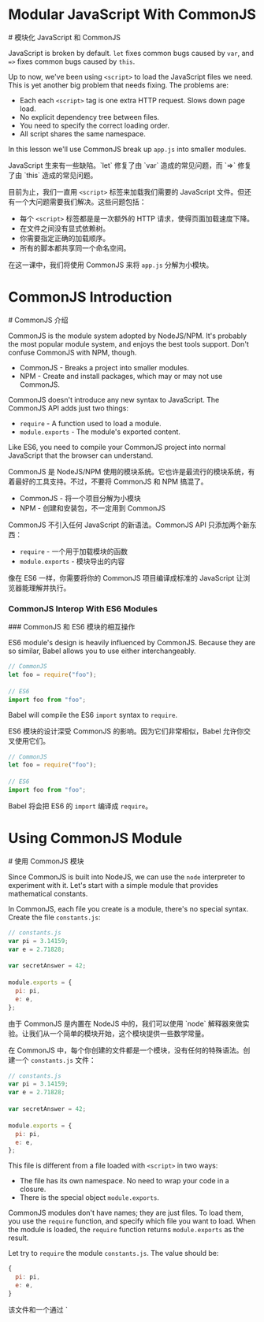 # Modular JavaScript With CommonJS

<cn>
# 模块化 JavaScript 和 CommonJS
</cn>

JavaScript is broken by default. `let` fixes common bugs caused by `var`, and `=>` fixes common bugs caused by `this`.

Up to now, we've been using `<script>` to load the JavaScript files we need. This is yet another big problem that needs fixing. The problems are:

+ Each each `<script>` tag is one extra HTTP request. Slows down page load.
+ No explicit dependency tree between files.
+ You need to specify the correct loading order.
+ All script shares the same namespace.

In this lesson we'll use CommonJS break up `app.js` into smaller modules.

<cn>
JavaScript 生来有一些缺陷。`let` 修复了由 `var` 造成的常见问题，而 `=>` 修复了由 `this` 造成的常见问题。

目前为止，我们一直用 `<script>` 标签来加载我们需要的 JavaScript 文件。但还有一个大问题需要我们解决。这些问题包括：

+ 每个 `<script>` 标签都是是一次额外的 HTTP 请求，使得页面加载速度下降。
+ 在文件之间没有显式依赖树。
+ 你需要指定正确的加载顺序。
+ 所有的脚本都共享同一个命名空间。

在这一课中，我们将使用 CommonJS 来将 `app.js` 分解为小模块。
</cn>

# CommonJS Introduction

<cn>
# CommonJS 介绍
</cn>

CommonJS is the module system adopted by NodeJS/NPM. It's probably the most popular module system, and enjoys the best tools support. Don't confuse CommonJS with NPM, though.

+ CommonJS - Breaks a project into smaller modules.
+ NPM - Create and install packages, which may or may not use CommonJS.

CommonJS doesn't introduce any new syntax to JavaScript. The CommonJS API adds just two things:

+ `require` - A function used to load a module.
+ `module.exports` - The module's exported content.

Like ES6, you need to compile your CommonJS project into normal JavaScript that the browser can understand.

<cn>
CommonJS 是 NodeJS/NPM 使用的模块系统。它也许是最流行的模块系统，有着最好的工具支持。不过，不要将 CommonJS 和 NPM 搞混了。

+ CommonJS - 将一个项目分解为小模块
+ NPM - 创建和安装包，不一定用到 CommonJS

CommonJS 不引入任何 JavaScript 的新语法。CommonJS API 只添加两个新东西：

+ `require` - 一个用于加载模块的函数
+ `module.exports` - 模块导出的内容

像在 ES6 一样，你需要将你的 CommonJS 项目编译成标准的 JavaScript 让浏览器能理解并执行。
</cn>

### CommonJS Interop With ES6 Modules

<cn>
### CommonJS 和 ES6 模块的相互操作
</cn>

ES6 module's design is heavily influenced by CommonJS. Because they are so similar, Babel allows you to use either interchangeably.

```js
// CommonJS
let foo = require("foo");

// ES6
import foo from "foo";
```

Babel will compile the ES6 `import` syntax to `require`.

<cn>
ES6 模块的设计深受 CommonJS 的影响。因为它们非常相似，Babel 允许你交叉使用它们。

```js
// CommonJS
let foo = require("foo");

// ES6
import foo from "foo";
```

Babel 将会把 ES6 的 `import` 编译成 `require`。
</cn>

# Using CommonJS Module

<cn>
# 使用 CommonJS 模块
</cn>

Since CommonJS is built into NodeJS, we can use the `node` interpreter to experiment with it. Let's start with a simple module that provides mathematical constants.

In CommonJS, each file you create is a module, there's no special syntax. Create the file `constants.js`:

```js
// constants.js
var pi = 3.14159;
var e = 2.71828;

var secretAnswer = 42;

module.exports = {
  pi: pi,
  e: e,
};
```

<cn>
由于 CommonJS 是内置在 NodeJS 中的，我们可以使用 `node` 解释器来做实验。让我们从一个简单的模块开始，这个模块提供一些数学常量。

在 CommonJS 中，每个你创建的文件都是一个模块，没有任何的特殊语法。创建一个 `constants.js` 文件：

```js
// constants.js
var pi = 3.14159;
var e = 2.71828;

var secretAnswer = 42;

module.exports = {
  pi: pi,
  e: e,
};
```
</cn>

This file is different from a file loaded with `<script>` in two ways:

+ The file has its own namespace. No need to wrap your code in a closure.
+ There is the special object `module.exports`.

CommonJS modules don't have names; they are just files. To load them, you use the `require` function, and specify which file you want to load. When the module is loaded, the `require` function returns `module.exports` as the result.

Let try to `require` the module `constants.js`. The value should be:

```js
{
  pi: pi,
  e: e,
}
```

<cn>
该文件和一个通过 `<script>` 加载的文件有两处不同：

+ 这个文件有自己的命名空间。不需要将你的代码包裹在一个闭包内。
+ 有一个特殊的对象 `module.exports`。

CommonJS 模块没有名字；它们只是文件而已。要加载它们，你需要使用 `require` 函数，同时指定你需要加载哪个文件。当模块被载入时，`require` 函数返回 `module.exports` 作为返回值。

让我们来尝试 `require` 模块 `constants.js`。它的值应该是：

```js
{
  pi: pi,
  e: e,
}
```
</cn>

### Exercise: Load a module with require

<cn>
### 练习：用 require 来加载一个模块
</cn>

First open a node shell:

```
// babel-node supports ES6
$ babel-node
```

<cn>
首先打开一个 node shell：

```
// babel-node supports ES6
$ babel-node
```
</cn>

Call `require` with the path to the module file:

```
> require("./constants")
{ pi: 3.14159, e: 2.71828 }
```

<cn>
调用 `require` 函数，传入模块文件的路径：

```
> require("./constants")
{ pi: 3.14159, e: 2.71828 }
```
</cn>

The value of `module.exports` is returned. If you try to use `pi`, you get an error:

```
> pi
ReferenceError: pi is not defined
```

<cn>
返回 `module.exports` 的值。如果你尝试使用 `pi`，你会得到一个错误：

```
> pi
ReferenceError: pi is not defined
```
</cn>

This is because `require` doesn't modify the current scope. It only returns the value of the loaded module.

Create a new local variable `pi`:

```js
> let pi = require("./constants").pi;
> pi
3.14159
```

<cn>
这是因为 `require` 函数不会修改当前的作用域。它只会返回加载模块的值。

新建一个本地变量 `pi`：

```js
> let pi = require("./constants").pi;
> pi
3.14159
```
</cn>

Using ES6's destructuring we can create variables more concisely:

```js
let {pi,e} = require("./constants");
var pie = pi + e;
```

<cn>
使用 ES6 的解构语法，我们可以更加简洁地新建变量：

```js
let {pi,e} = require("./constants");
var pie = pi + e;
```
</cn>

### Exercise: ES6 import syntax

<cn>
### 练习：ES6 import 语法
</cn>

The `import` is similar to CommonJS:

```js
> import "./constants";
{ pi: 3.14159, e: 2.71828 }
```

<cn>
`import` 语法和 CommonJS 相似：

```js
> import "./constants";
{ pi: 3.14159, e: 2.71828 }
```
</cn>

And to create multiple variables at the same time:

```js
import {pi,e} from "./constants";
var pie = pi + e;
```

<cn>
同时新建多个变量：

```js
import {pi,e} from "./constants";
var pie = pi + e;
```
</cn>

Use `babel` to compile the above code, you should see:

```js
var _constants = require("./constants");
var pie = _constants.pi + _constants.e;
```

<cn>
使用 `babel` 来编译上述代码，你应该看到：

```js
var _constants = require("./constants");
var pie = _constants.pi + _constants.e;
```
</cn>

### Exercise: Add a new export value

<cn>
### 练习：添加一个新的导出值
</cn>

Add a new number to `constants.js`:

```js
// The golden ratio
let phi = 1.61803;
```

<cn>
添加一个新的数字到 `constants.js` 中：

```js
// 黄金分割比例
let phi = 1.61803;
```
</cn>

From `babel-node`:

```
> import "./constants";
{ pi: 3.14159, e: 2.71828, phi: 1.61803 }
```

<cn>
在 `babel-node` 中：

```
> import "./constants";
{ pi: 3.14159, e: 2.71828, phi: 1.61803 }
```
</cn>

Note: Remember to restart `babel-node`, or else you wan't see the new module value.

Question: If you `require` a module 3 times, how many times is the file evaluated?

<cn>
注意：记得要重启 `babel-node`，否则你不会看到新的模块值。

问题：如果 `require` 一个模块三次，文件会执行几次？
</cn>

# Bundling With Webpack

<cn>
# 使用 Webpack 打包
</cn>

[Webpack](http://webpack.github.io/) is a tool that turns a CommonJS project into normal JavaScript that the browser can understand.

There are other older/mature/popular tools like [Grunt](http://gruntjs.com/), [Gulp](http://gulpjs.com/), and [Browserify](https://github.com/substack/node-browserify), is it safe to use a relatively new tool like Webpack? Maybe next week another build tool would become popular. If your project is already using an existing tool, it's likely not worth the effort to convert to Webpack.

<cn>
[Webpack](http://webpack.github.io/) 是一个将 CommonJS 项目转换成浏览器可读的标准 JavaScript 的工具。

既然已经有了其他 旧的/成熟的/流行的工具如 [Grunt](http://gruntjs.com/)，[Gulp](http://gulpjs.com/)，和 [Browserify](https://github.com/substack/node-browserify)， 使用一个像 Webpack 的相对新的工具安全吗？说不定下一周又会有一个新的工具流行起来。如果你的项目已经在使用某个已有的工具，转换到 Webpack 并不是太值得。
</cn>

Webpack is a complicated tool, with lots of [features](http://webpack.github.io/docs/) and [configuration options](http://webpack.github.io/docs/configuration.html). We'll avoid using the more advanced stuff, and focus on the core functionalities that all build tools would have:

+ Collects all CommonJS modules into a single file.
+ Provides fake `require` in the browser.
+ Ensures that a module is evaluated only once, and in the right order.
+ Converts ES6/JSX to ES5 (normal JavaScript).

Because any future build tools should have these features, there is less risk of being locked into Webpack. Indeed, it takes almost no work to convert between using Browserify and Webpack!

<cn>
Webpack 是一个复杂的工具，有很多的 [功能](http://webpack.github.io/docs/) 和 [配置项](http://webpack.github.io/docs/configuration.html)。我们将避免使用高级的内容，而集中在所有构建工具都有的核心功能上：

+ 将所有 CommonJS 模块转换一个文件。
+ 在浏览器中提供一个虚拟的 `require` 函数。
+ 保证每个模块只执行一次，且按照正确的顺序。
+ 将 ES6/JSX 转换为 ES5（标准的 JavaScript）。

因为任何未来的构建工具都会有这些功能，这样我们被限制在 Webpack 上的风险就很小了。事实上，在 Browserify 和 Webpack 之间切换几乎不需要任何工作！
</cn>

Install:

```
npm install webpack@1.12.2 --save-dev
```

<cn>
安装：

```
npm install webpack@1.12.2 --save-dev
```
</cn>

To be able to convert ES6/JSX to ES5, we'd also need to install the Webpack Babel plugin:

```
npm install babel-loader --save-dev
```

<cn>
要将 ES6/JSX 转换为 ES5，我们还需要安装 Webpack Babel 插件：

```
npm install babel-loader --save-dev
```
</cn>

### Exercise: Bundling pie.js

<cn>
### 练习：打包 pie.js
</cn>

Let's try create a bundle with webpack. First, create the `pie.js` file:

```js
let {pi,e} =  require("./constants");
console.log("pie =",pi + e);
```

<cn>
让我们来尝试用 Webpack 来创建一个打包文件。首先，创建 `pie.js` 文件：

```js
let {pi,e} =  require("./constants");
console.log("pie =",pi + e);
```
</cn>

Evaluating `pie.js` with NodeJS should print out its value:

```
$ babel-node pie.js
pie = 5.85987
```

<cn>
在 NodeJS 中执行 `pie.js` 将输出它的值：

```
$ babel-node pie.js
pie = 5.85987
```
</cn>

Now let's make this work for the browser.

```
# webpack [entry-file] [bundle-file]
$ webpack pie.js pie-bundle.js --module-bind "js=babel"
webpack pie.js pie-bundle.js
Hash: c499792d1a74823ee7da
Version: webpack 1.12.2
Time: 65ms
        Asset     Size  Chunks             Chunk Names
pie-bundle.js  1.69 kB       0  [emitted]  main
   [0] ./pie.js 67 bytes {0} [built]
   [1] ./constants.js 145 bytes {0} [built]
```

+ The `entry-file` - The entry of the project. Put `window.onload` here.
+ The `bundle-file` - The bundled file.
+ `--module-bind` - All files with the `.js` extension should be compiled with Babel.

<cn>
现在让我们来让它在浏览器上也能运行。

```
# webpack [entry-file] [bundle-file]
$ webpack pie.js pie-bundle.js --module-bind "js=babel"
webpack pie.js pie-bundle.js
Hash: c499792d1a74823ee7da
Version: webpack 1.12.2
Time: 65ms
        Asset     Size  Chunks             Chunk Names
pie-bundle.js  1.69 kB       0  [emitted]  main
   [0] ./pie.js 67 bytes {0} [built]
   [1] ./constants.js 145 bytes {0} [built]
```

+ `entry-file` - 项目的入口文件。将 `window.onload` 放在这里。
+ `bundle-file` - 打包后的文件。
+ `--module-bind` - 所有拓展名为 `.js` 的文件都应该用 Babel 来编译。
</cn>

The bundled project is like:

```js
/******/ (function(modules) {

/* webpack loader. omitted */

/******/ })
/************************************************************************/
/******/ ([
/* 0 */
/***/ function(module, exports, __webpack_require__) {

  "use strict";

  var _require = __webpack_require__(1);

  var pi = _require.pi;
  var e = _require.e;

  console.log("pie =", pi + e);

/***/ },
/* 1 */
/***/ function(module, exports) {

  // constants.js
  "use strict";

  var pi = 3.14159;
  var e = 2.71828;

  module.exports = {
    pi: pi,
    e: e
  };

/***/ }
/******/ ]);
```

<cn>
打包后的项目应该像是这样的：

```js
/******/ (function(modules) {

/* webpack loader. 此处忽略 */

/******/ })
/************************************************************************/
/******/ ([
/* 0 */
/***/ function(module, exports, __webpack_require__) {

  "use strict";

  var _require = __webpack_require__(1);

  var pi = _require.pi;
  var e = _require.e;

  console.log("pie =", pi + e);

/***/ },
/* 1 */
/***/ function(module, exports) {

  // constants.js
  "use strict";

  var pi = 3.14159;
  var e = 2.71828;

  module.exports = {
    pi: pi,
    e: e
  };

/***/ }
/******/ ]);
```
</cn>

Run the bundled code in the browser to verify that it works!

Notice how the modules are wrapped in a function to ensure a new scope:

```
function(module,exports,__webpack_require__){
  // module code.
}
```

<cn>
在浏览器中运行打包后的代码以检验它能正常工作！

留意模块是如何被包裹在一个函数中，以保证一个新的作用域的：

```
function(module,exports,__webpack_require__){
  // module code.
}
```
</cn>

Also, the `require` function is replaced with `__webpack_require__`.

<cn>
以及，`require` 函数被 `__webpack__require__` 所取代。
</cn>

## Webpack Bootstrap

<cn>
## Webpack Bootstrap
</cn>

Reading the `webpackBootstrap` code is a good way to understand exactly how CommonJS works.

Modules are closures:

```js
// (function(modules) { ... })([modules])
let modules = [
/* 0 */
/***/ function(module, exports, __webpack_require__) {

  "use strict";

  var _require = __webpack_require__(1);

  var pi = _require.pi;
  var e = _require.e;

  console.log("pie =", pi + e);

/***/ },
/* 1 */
/***/ function(module, exports) {

  // constants.js
  "use strict";

  var pi = 3.14159;
  var e = 2.71828;

  module.exports = {
    pi: pi,
    e: e
  };

/***/ }
/******/ ]
```

<cn>
阅读 `webpackBootstrap` 代码是一个很好的方式来学习 CommonJS 具体是如何工作的。

模块就是闭包：

```js
// (function(modules) { ... })([modules])
let modules = [
/* 0 */
/***/ function(module, exports, __webpack_require__) {

  "use strict";

  var _require = __webpack_require__(1);

  var pi = _require.pi;
  var e = _require.e;

  console.log("pie =", pi + e);

/***/ },
/* 1 */
/***/ function(module, exports) {

  // constants.js
  "use strict";

  var pi = 3.14159;
  var e = 2.71828;

  module.exports = {
    pi: pi,
    e: e
  };

/***/ }
/******/ ]
```
</cn>

The definition for `require` is like this:

```js
var installedModules = {};

// The require function
function __webpack_require__(moduleId) {

  // Check if module is in cache
  if(installedModules[moduleId])
    return installedModules[moduleId].exports;

  // Create a new module (and put it into the cache)
  var module = installedModules[moduleId] = {
    exports: {},
    id: moduleId,
    loaded: false
  };

  // Execute the module function
  modules[moduleId].call(module.exports, module, module.exports, __webpack_require__);

  // Return the exports of the module
  return module.exports;
}
```

<cn>
`require` 函数的定义如下：

```js
var installedModules = {};

// require 函数
function __webpack_require__(moduleId) {

  // 检查模块是否在缓存中
  if(installedModules[moduleId])
    return installedModules[moduleId].exports;

  // 新建一个模块（并将其放入缓存中）
  var module = installedModules[moduleId] = {
    exports: {},
    id: moduleId,
    loaded: false
  };

  // 执行模块函数
  modules[moduleId].call(module.exports, module, module.exports, __webpack_require__);

  // 返回 module 的 exports 对象
  return module.exports;
}
```
</cn>

+ It caches the module in `installedModules`, so each module is executed just once.
+ It returns the value of `module.exports` at the end.

The most interesting line is the module execution:

```js
modules[moduleId].call(
  // `this` is module.exports
  module.exports,
  // Make `module` available to the module code
  module,
  // Make `exports` available to the module code
  module.exports,
  // For recursive require.
  __webpack_require__
);
```

<cn>
+ 它将模块缓存在 `installedModules`，所以每个模块只执行一次。
+ 它在最后返回 `module.exports` 的值。

最有趣的是模块执行的这一行代码：

```js
modules[moduleId].call(
  // `this` 是 module.exports
  module.exports,
  // 使得 `module` 在模块代码中能被引用
  module,
  // 使得 `exports` 在模块代码中能被引用
  module.exports,
  // 为了能够递归地使用 require
  __webpack_require__
);
```
</cn>

The only difference is that `__webpack_require__`  uses webpack's internal module id, which is the position of the module in the `modules` array.

And what is the "entry file"? It's the module that is automatically evaluated when the bundle is loaded:

```js
return __webpack_require__(0);
```

<cn>
（译者注：和 CommonJS 中的 `require`相比）唯一的不同在于 `__webpack_require__` 使用 webpack 的内部模块 id，也就是模块在 `modules` 数组中的位置下标。

那 "entry file" 是什么？它是在打包代码加载时自动执行的一个模块：

```js
return __webpack_require__(0);
```
</cn>

# Bundling BuyShoes Dependencies

<cn>
# 打包 BuyShoes 项目的依赖文件
</cn>

Let's bundle PerfectScrollbar and React with `app.jsx`.

<cn>
让我们来打包 PerfectScroolbar 以及 React 和 `app.jsx`。
</cn>

### Exercise: Bundling PerfectScrollbar and React

<cn>
### 练习：打包 PerfectScroolbar 和 React
</cn>

Remove from `index.html`:

```html
<script type="text/javascript" src="node_modules/perfect-scrollbar/dist/js/perfect-scrollbar.js"></script>
<script type="text/javascript" src="node_modules/react/dist/react.js"></script>
```

<cn>
在 `index.html` 中去掉它们：

```html
<script type="text/javascript" src="node_modules/perfect-scrollbar/dist/js/perfect-scrollbar.js"></script>
<script type="text/javascript" src="node_modules/react/dist/react.js"></script>
```
</cn>

In `app.jsx` add:

```js
const Ps = require("../node_modules/perfect-scrollbar/index");
const React = require("../node_modules/react/react");
```

<cn>
在 `app.jsx` 中添加：

```js
const Ps = require("../node_modules/perfect-scrollbar/index");
const React = require("../node_modules/react/react");
```
</cn>

Use Webpack to create the bundle to `build/app.js`. Bundling now takes somewhat longer because React is pretty big. Add the `--progress` option to the `webpack` command to see how many modules webpack had bundled.

Note: Add `--module-bind jsx=babel` so Webpack would use babel for .jsx files.

Note: The require paths are relative to the module file. Depending on where a file is, the relative path to `node_modules` is different:

+ `app.jsx` - require("./node_modules/...")
+ `a/app.jsx` - require("../node_modules/...")
+ `a/b/app.jsx` - require("../../node_modules/...")

<cn>
使用 Webpack 来新建打包文件到 `build/app.js`。现在打包需要稍微长一点的时间，因为 React 实在是有点大。在 `webpack` 命令中添加 `--progress` 指令可以查看 webpack 已经打包了多少模块。

注意：加上 `--module-bind jsx=babel`，这样 Webpack 才会用 Babel 来编译 .jsx 文件.

注意：require 的路径是和模块文件相关的。根据文件的位置，`node_modules` 的相对路径是不同的：

+ `app.jsx` - require("./node_modules/...")
+ `a/app.jsx` - require("../node_modules/...")
+ `a/b/app.jsx` - require("../../node_modules/...")
</cn>

# Require By Package Name

<cn>
# 根据包名来 require
</cn>

We can also use the package name to `require` React and PerfectScrollbar:

```js
const Ps = require("perfect-scrollbar");
const React = require("react");
```

<cn>
我们也可以用包名来 `require` React 和 PerfectScroolbar。

```js
const Ps = require("perfect-scrollbar");
const React = require("react");
```
</cn>

Usually `require` loads a file by its path. If it's a package name, NodeJS uses the `require.resolve` function to find which file to load. See which file `require("react")` would load:

```
$ node
> require.resolve("react")
./node_modules/react/react.js
```

<cn>
通常 `require` 根据其路径来加载文件。如果给出的是包名字，NodeJS 会使用 `require.resolve` 函数来找到哪个文件需要被加载。让我们看看 `require("react")` 是要加载哪个文件：

```
$ node
> require.resolve("react")
./node_modules/react/react.js
```
</cn>

### Exercise: Use package name to bundle React and PerfectScrollbar

<cn>
### 练习：使用包名来打包 React 和 PerfectScroolbar
</cn>

The result should be the same as before.

<cn>
结果应该和上一节一样。
</cn>

# Live-Edit

<cn>
# Live-Edit
</cn>

Webpack can automatically rebundle the project when you make changes. Just add the `--watch` option:

```
$ webpack --watch --progress ...
```

Because Webpack caches all the modules in memory, it needs to recompile only the module that had changed. In one of my projects, browserify+watchify takes 3~4 seconds to rebundle, but Webpack can do it in ~300ms.

<cn>
当你修改文件时，Webpack 可以自动对项目进行重新打包，只需要加入 `--watch` 选项：

```
$ webpack --watch --progress ...
```

因为 Webpack 将所有的模块都缓存在内存中，所以它只对变化了的模块进行重新编译。在我的一个项目中，browserify+watchify 要花 3~4 秒来重新打包，而 Webpack 能在大约 300ms 内完成。
</cn>

### Exercise: Modify Makefile for live-edit.

<cn>
### 练习：修改 Makefile 来实现 live-edit
</cn>

When you edit a file,

1. Webpack should compile and bundle the project.
2. BrowserSync should see that bundle file had changed, and reload the browser.

Change `make js` to make this happen.

<cn>
当你修改一个文件时，

1. Webpack 应该编译和打包项目。
2. BrowserSync 应察觉到打包的文件发生变化，重新加载浏览器页面。

修改 `make js` 任务来实现该效果。
</cn>

# Modularize BuyShoes

<cn>
# 模块化 Buyshoes
</cn>

Our goal is to reduce `app.jsx` to just this:

```js
// When the window is loaded, render the App component.
const App = require("./components/App");

window.onload = () => {
  React.render(<App/>,document.querySelector("#root"));
}
```

<cn>
我们的目标是将 `app.jsx` 缩减到以下所示：

```js
// 当窗口页面加载时，渲染 App 组件
const App = require("./components/App");

window.onload = () => {
  React.render(<App/>,document.querySelector("#root"));
}
```
</cn>

### Exercise: Modularize Fake Data

<cn>
### 练习：模块化假数据
</cn>

Create the file `js/data.js`:

```js
module.exports = {
  cartItems: ...
  products: ...
}
```

Then import data into `js/app.jsx`.

<cn>
新建一个文件 `js/data.js`：

```js
module.exports = {
  cartItems: ...
  products: ...
}
```

然后导入数据到 `js/app.jsx`。
</cn>

### Exercise: Modularize SiteTitle

<cn>
### 练习：模块化 SiteTitle
</cn>

Put the `SiteTitle` component into its own module. We'll put all components in the `js/components` directory.

First, create the directory `js/components`.

Then create the file `js/components/SiteTitle.js`:

```js
const React = require("react");
let SiteTitle = React.createClass({
  render() {
    return (
      <div className="title">
        <h2>Buy Me Shoes</h2>
        <img className="title__heart" src="img/heart.svg" />
      </div>
    );
  }
});

module.exports = SiteTitle;
```

<cn>
将 `SiteTitle` 组件放到它自己的模块中。我们将所有的模块都放到 `js/components` 文件夹中。

首先，创建文件夹 `js/components`。

然后新建文件 `js/components/SiteTitle.js`：

```js
const React = require("react");
let SiteTitle = React.createClass({
  render() {
    return (
      <div className="title">
        <h2>Buy Me Shoes</h2>
        <img className="title__heart" src="img/heart.svg" />
      </div>
    );
  }
});

module.exports = SiteTitle;
```
</cn>

Modify `app.jsx` to import this component.

Note: The extension must be `.js`, not `.jsx`.

<cn>
修改 `app.jsx` 来导入这个组件。

注意：扩展名必须是 `.js` 而不是 `.jsx`。
</cn>

### Exercise: Modularize Everything Else

<cn>
### 练习：模块化其他所有内容
</cn>

Turn all the components into modules.

It'd be easier to start with a simple App, then migrate the components one by one. Start with the components commented out:

```html
<div className="site">
  <div className="bg">
    <div className="bg__img">
    </div>
  </div>

  <div className="site__main">
    <div className="site__left-sidebar">
      <SiteTitle/>
    </div>
    <div className="site__content">
      {/* <Products/> */}
    </div> {/* site__content */}
  </div> {/* site__main */}
  <div className="site__right-sidebar">
    {/* <Cart/> */}
    {/* <Checkout/> */}
  </div> {/* site__right-sidebar */}
  <a className="site__right-sidebar-toggle">
    <img src="img/arrow-icon.svg" />
  </a>
</div>
```

<cn>
将所有的组件转换为模块。

从一个简单的 App 开始会容易一点，然后再逐个逐个转移组件。从注释掉的组件开始吧：

```html
<div className="site">
  <div className="bg">
    <div className="bg__img">
    </div>
  </div>

  <div className="site__main">
    <div className="site__left-sidebar">
      <SiteTitle/>
    </div>
    <div className="site__content">
      {/* <Products/> */}
    </div> {/* site__content */}
  </div> {/* site__main */}
  <div className="site__right-sidebar">
    {/* <Cart/> */}
    {/* <Checkout/> */}
  </div> {/* site__right-sidebar */}
  <a className="site__right-sidebar-toggle">
    <img src="img/arrow-icon.svg" />
  </a>
</div>
```
</cn>

+ `App` in `js/components/App.js`
+ `Cart` in `js/components/Cart.js`
+ `Products` in `js/components/Products.js`
+ etc.

<cn>
+ `App` 转移到 `js/components/App.js`
+ `Cart` 转移到 `js/components/Cart.js`
+ `Products` 转移到 `js/components/Products.js`
+ 等等
</cn>

# Source Map For Debugging

<cn>
# Source Map 用于调试
</cn>

The bundled `build/app.js` is a huge file, making it hard to debug.

![](no-sourcemap.jpg)

<cn>
打包后的 `build/app.js` 是一个巨大的文件，使得调试非常困难。

![](no-sourcemap.jpg)
</cn>

Thankfully, we can ask Webpack to generate [source map](http://www.html5rocks.com/en/tutorials/developertools/sourcemaps/), so Chrome can correlate between the JavaScript that runs in the browser, and the original source files you've written.

Add the `-d` option to the `webpack` command to enable the "development mode", which generates source map for your project.

See: [Webpack CLI - development shortcut -d](https://webpack.github.io/docs/cli.html#development-shortcut-d)

<cn>
幸好我们可以让 Webpack 来生成 [source map](http://www.html5rocks.com/en/tutorials/developertools/sourcemaps/)，这样 Chrome 就可以将浏览器中执行的 JavaScript 代码和你写的源代码对应起来。

在 `webpack` 命令中添加 `-d` 选项来启用 "开发模式"，该模式会为你的项目生成 source map。

查阅：[Webpack CLI - development shortcut -d](https://webpack.github.io/docs/cli.html#development-shortcut-d)
</cn>

With source map enabled, Chrome can now shows you the original source files:

![](with-sourcemap.jpg)

<cn>
有了 source map，Chrome 现在就可以向你展示源代码了：

![](with-sourcemap.jpg)
</cn>

# Minified JavaScript

<cn>
# 压缩版 JavaScript
</cn>

For production, you'd want to:

1. Make the bundle smaller. Removing comments and whitespace, etc.
2. Obfuscate the source so it's harder for other people to borrow/steal it.

<cn>
在生产环境中，你希望：

1. 将打包代码的体积变小，比如去掉注释和空格等。
2. 混淆代码，这样其他人会更难 借用/窃取 它。
</cn>

[Uglify](https://github.com/mishoo/UglifyJS2) is the most popular tool for minifying JavaScript. Webpack make it super easy. Just add the `-p` option to enable production mode, and you'd get a final output like:

```js
!function(e){function t(o){if(n[o])return n[o].exports;var r=n[o]={exports:{},id:o,loaded:!1};return e[o].call(r.exports,r,r.exports,t),r.loaded=!0,r.exports}var n={};return t.m=e,t.c=n,t.p="",t(0)}
```

<cn>
[Uglify](https://github.com/mishoo/UglifyJS2) 是最流行的压缩 JavaScript 的工具。 在 Webpack 下使用它超级容易，只需要添加 `-p` 选项启用生产模式，你就能得到如下输出：

```js
!function(e){function t(o){if(n[o])return n[o].exports;var r=n[o]={exports:{},id:o,loaded:!1};return e[o].call(r.exports,r,r.exports,t),r.loaded=!0,r.exports}var n={};return t.m=e,t.c=n,t.p="",t(0)}
```
</cn>

Comparing the `-p` (production) vs `-d` (development), the file decreased from 710k to 188k:

```
-rw-r--r--  1 howard  staff   188K 12 Oct 19:57 bundle/app.js
-rw-r--r--  1 howard  staff   710K 12 Oct 19:49 build/app.js
```

<cn>
将 `-p`（生产模式）和 `-d`（开发模式）进行对比，文件的大小从 710k 减少到 188k：

```
-rw-r--r--  1 howard  staff   188K 12 Oct 19:57 bundle/app.js
-rw-r--r--  1 howard  staff   710K 12 Oct 19:49 build/app.js
```
</cn>

### Exercise: Create the minjs task

<cn>
### 练习：新建 minjs 任务
</cn>

Add the `minjs` task to Makefile. It should create `bundle/app.js`, which is the minified version of `build/app.js`.

<cn>
在 Makefile 中添加 `minjs` 任务。该任务应该新建 `bundle/app.js`，它是 `build/app.js` 的压缩版本。
</cn>

# Summary

<cn>
# 总结
</cn>

We've seen how we can break a big file into modules.

+ Every file is a CommonJS module.
+ CommonJS adds `require` and `module.exports`.
+ ES6 modules adds the `import` and `export` syntax.
+ Load a package by calling `require` with the path to a file, or with a package name.
+ The `require` path is relative to the requiring file.
+ Use Webpack to bundle a CommonJS for the browser.

<cn>
在本课中，我们了解了如何将一个大文件分解成模块。

+ 每个文件都是一个 CommonJS 模块。
+ CommonJS 添加了 `require` 和 `module.exports`。
+ ES6 模块添加了 `import` 和 `export` 语法。
+ 调用 `require` 函数来加载模块，传入文件的路径或者包名。
+ `require` 使用的路径是关于调用 `require` 的文件的相对路径。
+ 使用 Webpack 来打包 CommonJS 模块，使得可以在浏览器中运行。
</cn>
